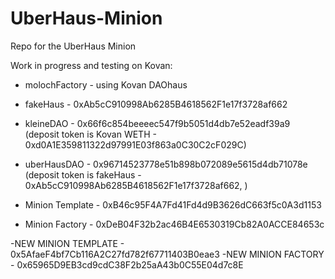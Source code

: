 # UberHaus-Minion
Repo for the UberHaus Minion

Work in progress and testing on Kovan:

- molochFactory - using Kovan DAOhaus

- fakeHaus - 0xAb5cC910998Ab6285B4618562F1e17f3728af662
- kleineDAO - 0x66f6c854beeeec547f9b5051d4db7e52eadf39a9 (deposit token is Kovan WETH - 0xd0A1E359811322d97991E03f863a0C30C2cF029C)
- uberHausDAO - 0x96714523778e51b898b072089e5615d4db71078e (deposit token is fakeHaus - 0xAb5cC910998Ab6285B4618562F1e17f3728af662, )

- Minion Template - 0xB46c95F4A7Fd41Fd4d9B3626dC663f5c0A3d1153
- Minion Factory - 0xDeB04F32b2ac46B4E6530319Cb82A0ACCE84653c

-NEW MINION TEMPLATE - 0x5AfaeF4bf7Cb116A2C27fd782f67711403B0eae3
-NEW MINION FACTORY - 0x65965D9EB3cd9cdC38F2b25aA43b0C55E04d7c8E


